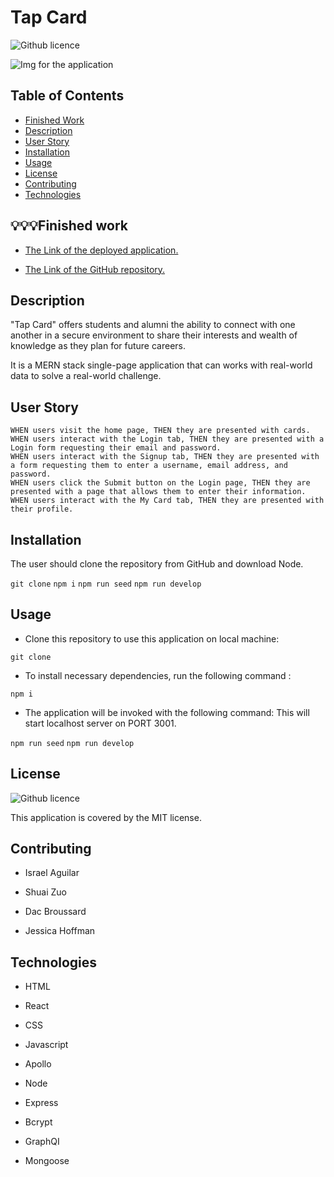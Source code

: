 # Tap Card

![Github licence](http://img.shields.io/badge/license-MIT-blue.svg)

![Img for the application](./client/src/images/1.png )

## Table of Contents

- [Finished Work](#💡💡💡finished-work)
- [Description](#description)
- [User Story](#user-story)
- [Installation](#installation)
- [Usage](#usage)
- [License](#license)
- [Contributing](#contributing)
- [Technologies](#technologies)

## 💡💡💡Finished work

- [The Link of the deployed application.]()

- [The Link of the GitHub repository.](https://github.com/Israel2800/MERN-Project-3)

## Description

"Tap Card" offers students and alumni the ability to connect with one another in a secure environment to share their interests and wealth of knowledge as they plan for future careers.

It is a MERN stack single-page application that can works with real-world data to solve a real-world challenge.

## User Story

    WHEN users visit the home page, THEN they are presented with cards.
    WHEN users interact with the Login tab, THEN they are presented with a Login form requesting their email and password.
    WHEN users interact with the Signup tab, THEN they are presented with a form requesting them to enter a username, email address, and password.
    WHEN users click the Submit button on the Login page, THEN they are presented with a page that allows them to enter their information.
    WHEN users interact with the My Card tab, THEN they are presented with their profile.


## Installation

The user should clone the repository from GitHub and download Node.

`git clone` `npm i`  `npm run seed` `npm run develop`

## Usage

- Clone this repository to use this application on local machine:

`git clone`

- To install necessary dependencies, run the following command :

`npm i`

- The application will be invoked with the following command: This will start localhost server on PORT 3001.

`npm run seed` `npm run develop`

## License

![Github licence](http://img.shields.io/badge/license-MIT-blue.svg)

This application is covered by the MIT license.

## Contributing

- Israel Aguilar

- Shuai Zuo

- Dac Broussard

- Jessica Hoffman

## Technologies

- HTML

- React

- CSS

- Javascript

- Apollo

- Node

- Express

- Bcrypt

- GraphQI

- Mongoose

